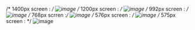 /* 1400px screen : */ 
![image](https://github.com/user-attachments/assets/fd0ba584-472d-44b8-ba7f-ba6315ddb259)
/* 1200px screen : */
![image](https://github.com/user-attachments/assets/5278ad3d-4e6f-437b-a1b5-28c3718e805c)
/* 992px screen : */
![image](https://github.com/user-attachments/assets/67b65901-1692-4a49-8966-b9437213dd3f)
/* 768px scrren :*/
![image](https://github.com/user-attachments/assets/f0cb81ac-86fb-4a98-bf01-8cf1e3207c48)
/* 576px screen : */
![image](https://github.com/user-attachments/assets/9873d7f6-d4c8-496e-a5f4-1970edfd9263)
/* 575px screen : */
![image](https://github.com/user-attachments/assets/e3ab1bdc-7111-45f5-9ba5-2ff374e3b505)
